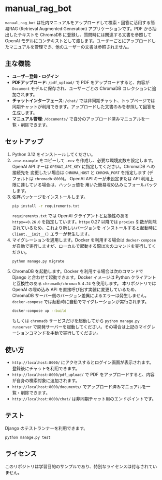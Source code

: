 # manual_rag_bot

`manual_rag_bot` は社内マニュアルをアップロードして検索・回答に活用する簡易RAG (Retrieval Augmented Generation) アプリケーションです。PDF から抽出したテキストを ChromaDB に登録し、質問時には関連する文書を参照して OpenAI モデルにコンテキストとして渡します。ユーザーごとにアップロードしたマニュアルを管理でき、他のユーザーの文書は参照されません。

## 主な機能
- **ユーザー登録・ログイン**
- **PDFアップロード**: `/pdf_upload/` で PDF をアップロードすると、内容が `Document` モデルに保存され、ユーザーごとの ChromaDB コレクションに追加されます。
- **チャットインターフェース**: `/chat/` では非同期チャット、トップページでは同期チャットが利用できます。アップロードした文書のみを参照して回答を生成します。
- **マニュアル管理**: `/documents/` で自分のアップロード済みマニュアルを一覧・削除できます。

## セットアップ
1. Python 3.12 をインストールしてください。
2. `.env.example` をコピーして `.env` を作成し、必要な環境変数を設定します。
   OpenAI API キーは `OPENAI_API_KEY` に指定してください。ChromaDB への接続先を
   変更したい場合は `CHROMA_HOST` と `CHROMA_PORT` を指定します (デフォルトは
   `chromadb:8000`)。
   OpenAI API キーが未設定または API 利用上限に達している場合は、ハッシュ値を
   用いた簡易埋め込みにフォールバックします。
3. 依存パッケージをインストールします。
   ```bash
   pip install -r requirements.txt
   ```
   `requirements.txt` では OpenAI クライアントと互換性のある
   `httpx==0.26.0` を指定しています。`httpx` 0.27 以降では
   `proxies` 引数が削除されているため、これより新しいバージョンを
   インストールすると起動時に `Client.__init__()` エラーが発生します。
4. マイグレーションを適用します。Docker を利用する場合は `docker-compose` が自動で実行しますが、ローカルで起動する際は次のコマンドを実行してください。
   ```bash
   python manage.py migrate
   ```
5. ChromaDB を起動します。Docker を利用する場合は次のコマンドで Django と合わせて起動できます。Docker イメージは Python クライアントと互換性のある `chromadb/chroma:0.4.24` を使用します。
   本リポジトリでは OpenAI の埋め込み API を直接呼び出す実装に変更しているため、
   ChromaDB サーバー側のバージョン差異によるエラーは発生しません。`docker-compose` では起動時に自動でマイグレーションが実行されます。
   ```bash
   docker-compose up --build
   ```
   もしくは `chromadb` サービスだけを起動してから `python manage.py runserver` で開発サーバーを起動してください。その場合は上記のマイグレーションコマンドを手動で実行してください。

## 使い方
- `http://localhost:8000/` にアクセスするとログイン画面が表示されます。登録後にチャットを利用できます。
- `http://localhost:8000/pdf_upload/` で PDF をアップロードすると、内容が自身の検索対象に追加されます。
- `http://localhost:8000/documents/` でアップロード済みマニュアルを一覧・削除できます。
- `http://localhost:8000/chat/` は非同期チャット用のエンドポイントです。

## テスト
Django のテストランナーを利用できます。
```bash
python manage.py test
```

## ライセンス
このリポジトリは学習目的のサンプルであり、特別なライセンスは付与されていません。
